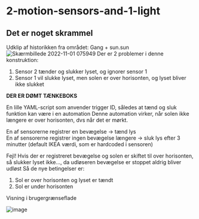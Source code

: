 # 2-motion-sensors-and-1-light

## Det er noget skrammel
Udklip af historikken fra området: Gang + sun.sun
![Skærmbillede 2022-11-01 075949](https://user-images.githubusercontent.com/103023823/199177495-ae3647a2-2cdc-4f7e-8b98-5840aae262b7.png)
Der er 2 problemer i denne konstruktion:
1. Sensor 2 tænder og slukker lyset, og ignorer sensor 1
2. Sensor 1 vil slukke lyset, men solen er over horisonten, og lyset bliver ikke slukket
<p><b>DER ER DØMT TÆNKEBOKS</b></p>

En lille YAML-script som anvender trigger ID, således at tænd og sluk funktion kan være i en automation
Denne automation virker, når solen ikke længere er over horisonten, dvs når det er mørkt. 
<p>En af sensorerne registrer en bevægelse -> tænd lys<br>
En af sensorerne registrer ingen bevægelse længere -> sluk lys efter 3 minutter (default IKEA værdi, som er hardcoded i sensoren)</p>

Fejl! Hvis der er registreret bevægelse og solen er skiftet til over horisonten, så slukker lyset ikke..., da udløseren bevægelse er stoppet aldrig bliver udløst
Så de nye betingelser er:
1) Sol er over horisonten og lyset er tændt
2) Sol er under horisonten
<p>Visning i brugergrænseflade</p>

![image](https://user-images.githubusercontent.com/103023823/198015505-5aa6042f-2111-4588-bcf5-755066c2a495.png)
